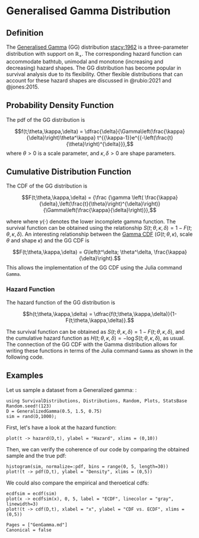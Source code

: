 # Generalised Gamma Distribution

## Definition

The [Generalised Gamma](https://en.wikipedia.org/wiki/Generalized_gamma_distribution) (GG) distribution [stacy:1962](@cite) is a three-parameter distribution with support on ${\mathbb R}_+$. The corresponding hazard function can accommodate bathtub, unimodal and monotone (increasing and decreasing) hazard shapes. The GG distribution has become popular in survival analysis due to its flexibility. Other flexible distributions that can account for these hazard shapes are discussed in @rubio:2021 and @jones:2015. 

## Probability Density Function

The pdf of the GG distribution is

$$f(t;\theta,\kappa,\delta) = \dfrac{\delta}{\Gamma\left(\frac{\kappa}{\delta}\right)\theta^\kappa}  t^{{\kappa-1}}e^{{-\left(\frac{t}{\theta}\right)^{\delta}}},$$
where $\theta>0$ is a scale parameter, and $\kappa,\delta >0$ are shape parameters.

## Cumulative Distribution Function

The CDF of the GG distribution is

$$F(t;\theta,\kappa,\delta) = {\frac  {\gamma \left( \frac{\kappa}{\delta},\left(\frac{t}{\theta}\right)^{\delta}\right)}{\Gamma\left(\frac{\kappa}{\delta}\right)}},$$

where where $\gamma (\cdot )$ denotes the lower incomplete gamma function. The survival function can be obtained using the relationship $S(t;\theta,\kappa,\delta)=1-F(t;\theta,\kappa,\delta)$. An interesting relationship between the [Gamma CDF](https://en.wikipedia.org/wiki/Gamma_distribution) ($G(t;\theta,\kappa)$, scale $\theta$ and shape $\kappa$) and the GG CDF is

$$F(t;\theta,\kappa,\delta) = G\left(t^\delta; \theta^\delta, \frac{\kappa}{\delta}\right).$$
This allows the implementation of the GG CDF using the Julia command `Gamma`.

###  Hazard Function

The hazard function of the GG distribution is

$$h(t;\theta,\kappa,\delta) = \dfrac{f(t;\theta,\kappa,\delta)}{1-F(t;\theta,\kappa,\delta)}.$$

The survival function can be obtained as $S(t;\theta,\kappa,\delta)=1-F(t;\theta,\kappa,\delta)$, and the cumulative hazard function as $H(t;\theta,\kappa,\delta) = -\log S(t;\theta,\kappa,\delta)$, as usual. The connection of the GG CDF with the Gamma distribution allows for writing these functions in terms of the Julia command `Gamma` as shown in the following code.

## Examples

Let us sample a dataset from a Generalized gamma:  : 

```@example 1
using SurvivalDistributions, Distributions, Random, Plots, StatsBase
Random.seed!(123)
D = GeneralizedGamma(0.5, 1.5, 0.75)
sim = rand(D,1000);
```

First, let's have a look at the hazard function: 
```@example 1
plot(t -> hazard(D,t), ylabel = "Hazard", xlims = (0,10))
```

Then, we can verify the coherence of our code by comparing the obtained sample and the true pdf: 
```@example 1
histogram(sim, normalize=:pdf, bins = range(0, 5, length=30))
plot!(t -> pdf(D,t), ylabel = "Density", xlims = (0,5))
```

We could also compare the empirical and theroetical cdfs: 
```@example 1
ecdfsim = ecdf(sim)
plot(x -> ecdfsim(x), 0, 5, label = "ECDF", linecolor = "gray", linewidth=3)
plot!(t -> cdf(D,t), xlabel = "x", ylabel = "CDF vs. ECDF", xlims = (0,5))
```


```@bibliography
Pages = ["GenGamma.md"]
Canonical = false
```